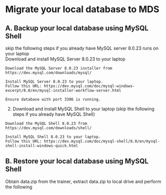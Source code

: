 # Migrate your local database to MDS
## A. Backup your local database using MySQL Shell 
skip the following steps if you already have MySQL server 8.0.23 runs on your laptop </br>
Download and install MySQL Server 8.0.23 to your laptop 
```
Download the MySQL Server 8.0.23 installer from https://dev.mysql.com/downloads/mysql/

Install MySQL Server 8.0.23 to your laptop. 
Follow this URL: https://dev.mysql.com/doc/mysql-windows-excerpt/8.0/en/mysql-installer-workflow-server.html

Ensure database with port 3306 is running.
```
2. Download and install MySQL Shell to your laptop (skip the following steps if you already have MySQL Shell)
```
Download the MySQL Shell 8.0.23 from https://dev.mysql.com/downloads/shell/

Install MySQL Shell 8.0.23 to your laptop.
Follow this URL: https://dev.mysql.com/doc/mysql-shell/8.0/en/mysql-shell-install-windows-quick.html
```
## B. Restore your local database using MySQL Shell





Obtain data.zip from the trainer, extract data.zip to local drive and perform the following

